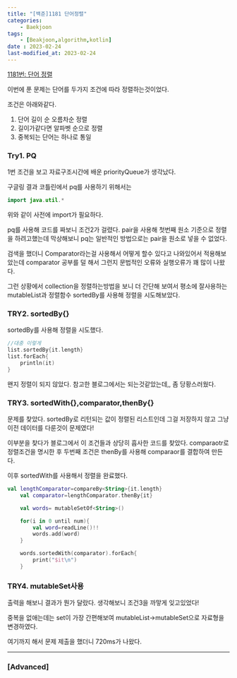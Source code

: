 ```yaml
---
title: "[백준]1181 단어정렬"
categories:
    - Baekjoon
tags:
    - [Beakjoon,algorithm,kotlin]
date : 2023-02-24
last-modified_at: 2023-02-24
---
```

[1181번: 단어 정렬](https://www.acmicpc.net/problem/1181)

이번에 푼 문제는 단어를 두가지 조건에 따라 정렬하는것이었다.

조건은 아래와같다.

1. 단어 길이 순 오름차순 정렬
2. 길이가같다면 알파벳 순으로 정렬
3. 중복되는 단어는 하나로 통일

### Try1. PQ

1번 조건을 보고 자료구조시간에 배운 priorityQueue가 생각났다. 

구글링 결과 코틀린에서 pq를 사용하기 위해서는 

```kotlin
import java.util.*
```

위와 같이 사전에 import가 필요하다.

pq를 사용해 코드를 짜보니 조건2가 걸렸다. pair을 사용해 첫번째 원소 기준으로 정렬을 하려고했는데 막상해보니 pq는 일반적인 방법으로는 pair을 원소로 넣을 수 없었다.

검색을 했더니 Comparator라는걸 사용해서 어떻게 할수 있다고 나와있어서 적용해보았는데 comparator 공부를 덜 해서 그런지 문법적인 오류와 실행오류가 꽤 많이 나왔다. 

그런 상황에서 collection을 정렬하는방법을 보니 더 간단해 보여서 평소에 잘사용하는 mutableList과 정렬함수 sortedBy를 사용해 정렬을 시도해보았다.

### TRY2. sortedBy{}

sortedBy를 사용해 정렬을 시도했다. 

```kotlin
//대충 이렇게
list.sortedBy{it.length}
list.forEach{
	println(it)
}
```

왠지 정렬이 되지 않았다. 참고한 블로그에서는 되는것같았는데,, 좀 당황스러웠다.

### TRY3. sortedWith{},comparator,thenBy{}

문제를 찾았다. sortedBy로 리턴되는 값이 정렬된 리스트인데 그걸 저장하지 않고 그냥 이전 데이터를 다룬것이 문제였다!

이부분을 찾다가 블로그에서 이 조건들과 상당히 흡사한 코드를 찾았다. comparaotr로 정렬조건을 명시한 후 두번째 조건은 thenBy를 사용해 comparaor를 결합하여 만든다.

이후 sortedWith를 사용해서 정렬을 완료했다.

```kotlin
val lengthComparator=compareBy<String>{it.length}
    val comparator=lengthComparator.thenBy{it}

    val words= mutableSetOf<String>()

    for(i in 0 until num){
        val word=readLine()!!
        words.add(word)
    }

    words.sortedWith(comparator).forEach{
        print("$it\n")
    }
```

### TRY4. mutableSet사용

출력을 해보니 결과가 뭔가 달랐다. 생각해보니 조건3을 까맣게 잊고있었다!

중복을 없애는데는 set이 가장 간편해보여 mutableList→mutableSet으로 자료형을 변경하였다.

여기까지 해서 문제 제출을 했더니 720ms가 나왔다.

---

### [Advanced]